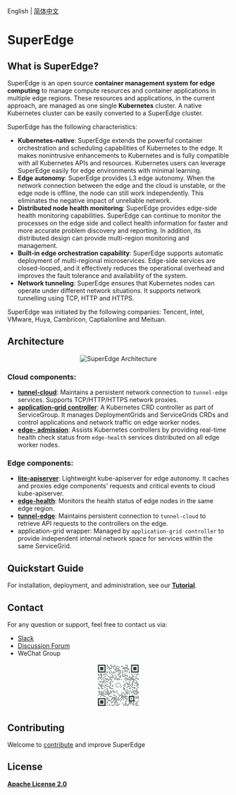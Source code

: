 English | [简体中文](./README_CN.md)

# SuperEdge

## What is SuperEdge?

SuperEdge is an open source **container management system for edge computing** to manage compute resources and container applications in multiple edge regions. These resources and applications, in the current approach, are managed as one single **Kubernetes** cluster. A native Kubernetes cluster can be easily converted to a SuperEdge cluster.

SuperEdge has the following characteristics:

* **Kubernetes-native**: SuperEdge extends the powerful container orchestration and scheduling capabilities of Kubernetes to the edge. It makes nonintrusive enhancements to Kubernetes and is fully compatible with all Kubernetes APIs and resources. Kubernetes users can leverage SuperEdge easily for edge environments with minimal learning.
* **Edge autonomy**: SuperEdge provides L3 edge autonomy. When the network connection between the edge and the cloud is unstable, or the edge node is offline, the node can still work independently. This eliminates the negative impact of unreliable network.
* **Distributed node health monitoring**: SuperEdge provides edge-side health monitoring capabilities. SuperEdge can continue to monitor the processes on the edge side and collect health information for faster and more accurate problem discovery and reporting. In addition, its distributed design can provide multi-region monitoring and management.
* **Built-in edge orchestration capability**: SuperEdge supports automatic deployment of multi-regional microservices. Edge-side services are closed-looped, and it effectively reduces the operational overhead and improves the fault tolerance and availability of the system.
* **Network tunneling**: SuperEdge ensures that Kubernetes nodes can operate under different network situations. It supports network tunnelling using TCP, HTTP and HTTPS.

SuperEdge was initiated by the following companies: Tencent, Intel, VMware, Huya, Cambricon, Captialonline and Meituan.


## Architecture
<div align="center">
  <img src="docs/img/superedge_arch.png" width=80% title="SuperEdge Architecture">
</div>

### Cloud components:
* [**tunnel-cloud**](docs/components/tunnel.md): Maintains a persistent network connection to `tunnel-edge` services. Supports TCP/HTTP/HTTPS network proxies.
* [**application-grid controller**](docs/components/service-group.md): A Kubernetes CRD controller as part of ServiceGroup. It manages DeploymentGrids and ServiceGrids CRDs and control applications and network traffic on edge worker nodes.
* [**edge-
admission**](docs/components/edge-health.md): Assists Kubernetes controllers by providing real-time health check status from `edge-health` services distributed on all edge worker nodes.

### Edge components:
* [**lite-apiserver**](docs/components/lite-apiserver.md): Lightweight kube-apiserver for edge autonomy. It caches and proxies edge components' requests and critical events to cloud kube-apiserver.
* [**edge-health**](docs/components/edge-health.md): Monitors the health status of edge nodes in the same edge region.
* [**tunnel-edge**](docs/components/tunnel.md): Maintains persistent connection to `tunnel-cloud` to retrieve API requests to the controllers on the edge.
* application-grid wrapper: Managed by `application-grid controller` to provide independent internal network space for services within the same ServiceGrid.

## Quickstart Guide
For installation, deployment, and administration, see our [**Tutorial**](docs/installation/tutorial.md).

## Contact
For any question or support, feel free to contact us via:
- [Slack](https://join.slack.com/t/superedge-workspace/shared_invite/zt-ldxnm7er-ptdpCXthOct_dYrzyXM3pw)
- [Discussion Forum](https://groups.google.com/g/superedge)
- WeChat Group

<div align="center">
  <img src="docs/img/wechat-group.png" width=20% title="SuperEdge WeChat group">
</div>


## Contributing
Welcome to [contribute](./CONTRIBUTING.md) and improve SuperEdge

## License

[**Apache License 2.0**](./LICENSE)

